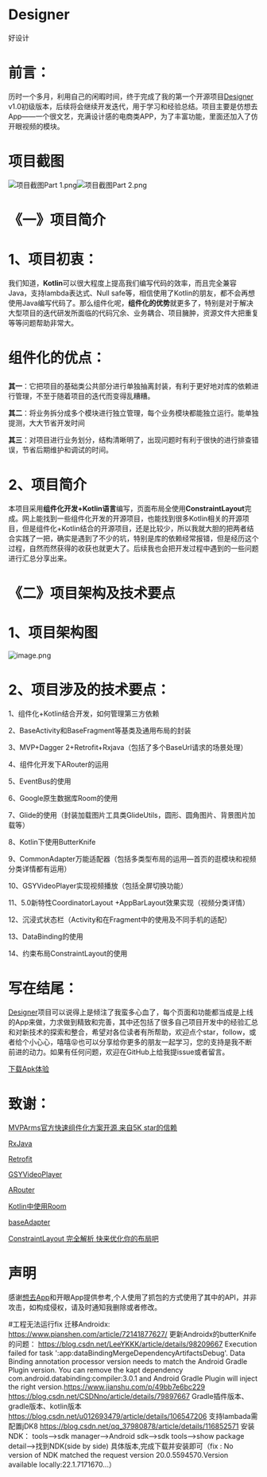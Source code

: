 # Designer
好设计

# 前言：
历时一个多月，利用自己的闲暇时间，终于完成了我的第一个开源项目[Designer](https://github.com/GraceJoJo/Designer) v1.0初级版本，后续将会继续开发迭代，用于学习和经验总结。项目主要是仿想去App——一个很文艺，充满设计感的电商类APP，为了丰富功能，里面还加入了仿开眼视频的模块。

# 项目截图
![项目截图Part 1.png](https://upload-images.jianshu.io/upload_images/3828835-273df966c6eab292.png?imageMogr2/auto-orient/strip%7CimageView2/2/w/1240)![项目截图Part 2.png](https://upload-images.jianshu.io/upload_images/3828835-3ec5bd079d0de049.png?imageMogr2/auto-orient/strip%7CimageView2/2/w/1240)
# 《一》项目简介

# 1、项目初衷：
我们知道，**Kotlin**可以很大程度上提高我们编写代码的效率，而且完全兼容Java，支持lambda表达式、Null safe等，相信使用了Kotlin的朋友，都不会再想使用Java编写代码了。那么组件化呢，**组件化的优势**就更多了，特别是对于解决大型项目的迭代研发所面临的代码冗余、业务耦合、项目臃肿，资源文件大把重复等等问题帮助非常大。

# 组件化的优点：<p>
**其一**：它把项目的基础类公共部分进行单独抽离封装，有利于更好地对库的依赖进行管理，不至于随着项目的迭代而变得乱糟糟。<p>
**其二**：将业务拆分成多个模块进行独立管理，每个业务模块都能独立运行。能单独提测，大大节省开发时间<p>
**其三**：对项目进行业务划分，结构清晰明了，出现问题时有利于很快的进行排查错误，节省后期维护和调试的时间。

# 2、项目简介
本项目采用**组件化开发+Kotlin语言**编写，页面布局全使用**ConstraintLayout**完成。网上能找到一些组件化开发的开源项目，也能找到很多Kotlin相关的开源项目，但是组件化+Kotlin结合的开源项目，还是比较少，所以我就大胆的把两者结合实践了一把，确实是遇到了不少的坑，特别是库的依赖经常报错，但是经历这个过程，自然而然获得的收获也就更大了。后续我也会把开发过程中遇到的一些问题进行汇总分享出来。

# 《二》项目架构及技术要点
# 1、项目架构图
![image.png](https://upload-images.jianshu.io/upload_images/3828835-dd491842f999d1a9.png?imageMogr2/auto-orient/strip%7CimageView2/2/w/1240)

# 2、项目涉及的技术要点：

1、组件化+Kotlin结合开发，如何管理第三方依赖<p>
2、BaseActivity和BaseFragment等基类及通用布局的封装<p>
3、MVP+Dagger 2+Retrofit+Rxjava（包括了多个BaseUrl请求的场景处理）<p>
4、组件化开发下ARouter的运用<p>
5、EventBus的使用<p>
6、Google原生数据库Room的使用<p>
7、Glide的使用（封装加载图片工具类GlideUtils，圆形、圆角图片、背景图片加载等）<p>
8、Kotlin下使用ButterKnife<p>
9、CommonAdapter万能适配器（包括多类型布局的运用—首页的逛模块和视频分类详情都有运用）<p>
10、GSYVideoPlayer实现视频播放（包括全屏切换功能）<p>
11、5.0新特性CoordinatorLayout +AppBarLayout效果实现（视频分类详情）<p>
12、沉浸式状态栏（Activity和在Fragment中的使用及不同手机的适配）<p>
13、DataBinding的使用<p>
14、约束布局ConstraintLayout的使用<p>

# 写在结尾：
[Designer](https://github.com/GraceJoJo/Designer)项目可以说得上是倾注了我蛮多心血了，每个页面和功能都当成是上线的App来做，力求做到精致和完善，其中还包括了很多自己项目开发中的经验汇总和对新技术的探索和整合，希望对各位读者有所帮助，欢迎点个star，follow，或者给个小心心，嘻嘻😝也可以分享给你更多的朋友一起学习，您的支持是我不断前进的动力。如果有任何问题，欢迎在GitHub上给我提issue或者留言。

[下载Apk体验](https://fir.im/q2je)

# 致谢：
[MVPArms官方快速组件化方案开源,来自5K star的信赖](https://www.jianshu.com/p/f671dd76868f)<p>
[RxJava](https://github.com/ReactiveX/RxJava)<p>
[Retrofit](https://github.com/square/retrofit)<p>
[GSYVideoPlayer](https://github.com/CarGuo/GSYVideoPlayer)<p>
[ARouter](https://github.com/alibaba/ARouter)<p>
[Kotlin中使用Room](https://github.com/xieyangxuejun/sample-android-room)<p>
[baseAdapter](https://github.com/hongyangAndroid/baseAdapter)<p>
[ConstraintLayout 完全解析 快来优化你的布局吧](https://blog.csdn.net/lmj623565791/article/details/78011599)

# 声明
感谢[想去App](http://www.xiangqu.com/)和开眼App提供参考,个人使用了抓包的方式使用了其中的API，并非攻击，如构成侵权，请及时通知我删除或者修改。

#工程无法运行fix
迁移Androidx: https://www.pianshen.com/article/72141877627/
更新Androidx的butterKnife的问题： https://blog.csdn.net/LeeYKKK/article/details/98209667
Execution failed for task ':app:dataBindingMergeDependencyArtifactsDebug'. Data Binding annotation processor version needs to match the Android Gradle Plugin version. You can remove the kapt dependency com.android.databinding:compiler:3.0.1 and Android Gradle Plugin will inject the right version.https://www.jianshu.com/p/49bb7e6bc229  https://blog.csdn.net/CSDNno/article/details/79897667 
Gradle插件版本、gradle版本、kotlin版本  https://blog.csdn.net/u012693479/article/details/106547206
支持lambada需配置jDK8  https://blog.csdn.net/qq_37980878/article/details/116852571
安装NDK： tools–>sdk manager–>Android sdk–>sdk tools–>show package detail–>找到NDK(side by side) 具体版本,完成下载并安装即可（fix : No version of NDK matched the request version 20.0.5594570.Version available locally:22.1.7171670...）

